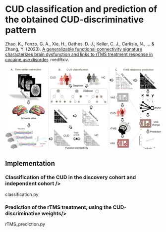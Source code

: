 # CUD classification and prediction of the obtained CUD-discriminative pattern
Zhao, K., Fonzo, G. A., Xie, H., Oathes, D. J., Keller, C. J., Carlisle, N., ... & Zhang, Y. (2023). [A generalizable functional connectivity signature characterizes brain dysfunction and links to rTMS treatment response in cocaine use disorder](https://www.ncbi.nlm.nih.gov/pmc/articles/PMC10168499/?utm_source=Other&utm_medium=rss&utm_content=1H_ca59kJO-Nxb9oyhLMRtlyW18GyMCICa-_W3V7fIzUnWagNj&ff=20230510125900&v=2.17.9.post6+86293ac). medRxiv.

<div align=center>
<img width="1000" alt="1669910392114" src="https://github.com/zhangyubrain/FCN-CUD-Phenotyping-rTMS/blob/main/img/1695421844211.png">
</div>

## Implementation<br />
### Classification of the CUD in the discovery cohort and independent cohort />
classification.py
### Prediction of the rTMS treatment, using the CUD-discriminative weights/>
rTMS_prediction.py
